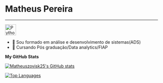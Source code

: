 Matheus Pereira
===============================================================================================================================

---
<a href="https://www.python.org/" target="_blank" rel="noreferrer"><img src="https://raw.githubusercontent.com/danielcranney/readme-generator/main/public/icons/skills/python-colored.svg" width="36" height="36" alt="Python" /></a>
</p>

*   🧠 Sou formado em análise e desenvolvimento de sistemas(ADS)
*   🤠 Cursando Pós graduação/Data analytics/FIAP
  
                    





<b>My GitHub Stats</b>

<a href="http://www.github.com/Matheuszovisk25"><img src="https://github-readme-stats.vercel.app/api?username=Matheuszovisk25&show_icons=true&hide=&count_private=true&title_color=64748b&text_color=000000&icon_color=ec4899&bg_color=ffffff&hide_border=true&show_icons=true" alt="Matheuszovisk25's GitHub stats" /></a>

<a href="https://github.com/Matheuszovisk25" align="left"><img src="https://github-readme-stats.vercel.app/api/top-langs/?username=Matheuszovisk25&langs_count=10&title_color=64748b&text_color=000000&icon_color=ec4899&bg_color=ffffff&hide_border=true&locale=en&custom_title=Top%20%Languages" alt="Top Languages" /></a>


